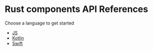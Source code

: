 # Rust components API References

Choose a language to get started

- [JS](./js/index.md)
- [Kotlin](https://mozilla.github.io/application-services/kotlin/index.html)
- [Swift](https://mozilla.github.io/application-services/swift/index.html)
